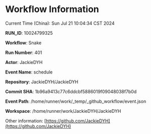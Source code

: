 # Workflow Information

Current Time (China): Sun Jul 21 10:04:34 CST 2024  

**RUN_ID**: 10024799325  

**Workflow**: Snake  

**Run Number**: 401  

**Actor**: JackieDYH  

**Event Name**: schedule  

**Repository**: JackieDYH/JackieDYH  

**Commit SHA**: 1b96a9413c77c6ddcbf5886019f09048038f7b0d  

**Event Path**: /home/runner/work/_temp/_github_workflow/event.json  

**Workspace**: /home/runner/work/JackieDYH/JackieDYH  

Other information: [https://github.com/JackieDYH](https://github.com/JackieDYH)
